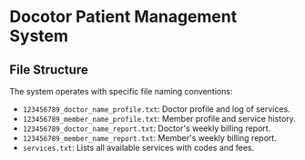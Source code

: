# Docotor Patient Management System


## File Structure
The system operates with specific file naming conventions:
- `123456789_doctor_name_profile.txt`: Doctor profile and log of services.
- `123456789_member_name_profile.txt`: Member profile and service history.
- `123456789_doctor_name_report.txt`: Doctor's weekly billing report.
- `123456789_member_name_report.txt`: Member's weekly billing report.
- `services.txt`: Lists all available services with codes and fees.

